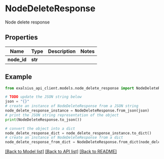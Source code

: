 # NodeDeleteResponse

Node delete response

## Properties

Name | Type | Description | Notes
------------ | ------------- | ------------- | -------------
**node_id** | **str** |  | 

## Example

```python
from exalsius_api_client.models.node_delete_response import NodeDeleteResponse

# TODO update the JSON string below
json = "{}"
# create an instance of NodeDeleteResponse from a JSON string
node_delete_response_instance = NodeDeleteResponse.from_json(json)
# print the JSON string representation of the object
print(NodeDeleteResponse.to_json())

# convert the object into a dict
node_delete_response_dict = node_delete_response_instance.to_dict()
# create an instance of NodeDeleteResponse from a dict
node_delete_response_from_dict = NodeDeleteResponse.from_dict(node_delete_response_dict)
```
[[Back to Model list]](../README.md#documentation-for-models) [[Back to API list]](../README.md#documentation-for-api-endpoints) [[Back to README]](../README.md)


